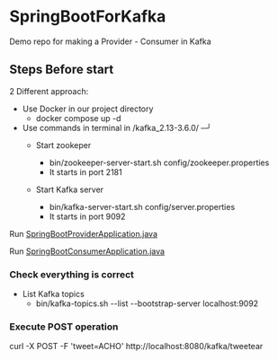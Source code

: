 # SpringBootForKafka
Demo repo for making a Provider - Consumer in Kafka
## Steps Before start
2 Different approach:
- Use Docker in our project directory
    - docker compose up -d
- Use commands in terminal in /kafka_2.13-3.6.0/                                                                                                               ─╯
    - Start zookeper
        - bin/zookeeper-server-start.sh config/zookeeper.properties 
        - It starts in port 2181

    - Start Kafka server
        - bin/kafka-server-start.sh config/server.properties
        - It starts in port 9092

Run [SpringBootProviderApplication.java](SpringBootProvider%2Fsrc%2Fmain%2Fjava%2Fcom%2Fkafka%2Fprovider%2FSpringBootProviderApplication.java)

Run [SpringBootConsumerApplication.java](src/main/java/com/kafka/consumer/SpringBootConsumer/SpringBootConsumerApplication.java)
### Check everything is correct
- List Kafka topics
    - bin/kafka-topics.sh --list --bootstrap-server localhost:9092

### Execute POST operation
curl -X POST -F 'tweet=ACHO' http://localhost:8080/kafka/tweetear
